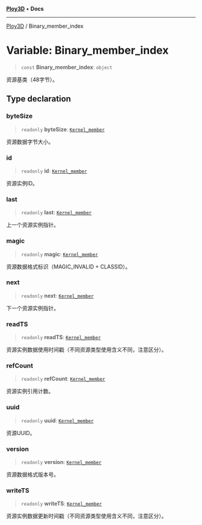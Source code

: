 [**Ploy3D**](../README.md) • **Docs**

***

[Ploy3D](../README.md) / Binary\_member\_index

# Variable: Binary\_member\_index

> `const` **Binary\_member\_index**: `object`

资源基类（48字节）。

## Type declaration

### byteSize

> `readonly` **byteSize**: [`Kernel_member`](../type-aliases/Kernel_member.md)

资源数据字节大小。

### id

> `readonly` **id**: [`Kernel_member`](../type-aliases/Kernel_member.md)

资源实例ID。

### last

> `readonly` **last**: [`Kernel_member`](../type-aliases/Kernel_member.md)

上一个资源实例指针。

### magic

> `readonly` **magic**: [`Kernel_member`](../type-aliases/Kernel_member.md)

资源数据格式标识（MAGIC_INVALID + CLASSID）。

### next

> `readonly` **next**: [`Kernel_member`](../type-aliases/Kernel_member.md)

下一个资源实例指针。

### readTS

> `readonly` **readTS**: [`Kernel_member`](../type-aliases/Kernel_member.md)

资源实例数据使用时间戳（不同资源类型使用含义不同，注意区分）。

### refCount

> `readonly` **refCount**: [`Kernel_member`](../type-aliases/Kernel_member.md)

资源实例引用计数。

### uuid

> `readonly` **uuid**: [`Kernel_member`](../type-aliases/Kernel_member.md)

资源UUID。

### version

> `readonly` **version**: [`Kernel_member`](../type-aliases/Kernel_member.md)

资源数据格式版本号。

### writeTS

> `readonly` **writeTS**: [`Kernel_member`](../type-aliases/Kernel_member.md)

资源实例数据更新时间戳（不同资源类型使用含义不同，注意区分）。
